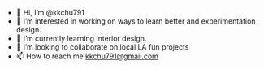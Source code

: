 - 👋 Hi, I’m @kkchu791
- 👀 I’m interested in working on ways to learn better and experimentation design.
- 🌱 I’m currently learning interior design.
- 💞️ I’m looking to collaborate on local LA fun projects
- 📫 How to reach me kkchu791@gmail.com

